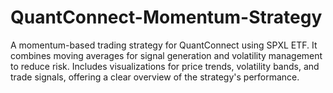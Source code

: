 # QuantConnect-Momentum-Strategy
A momentum-based trading strategy for QuantConnect using SPXL ETF. It combines moving averages for signal generation and volatility management to reduce risk. Includes visualizations for price trends, volatility bands, and trade signals, offering a clear overview of the strategy's performance.
